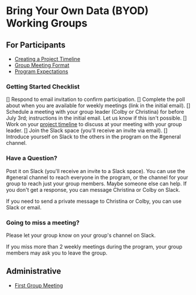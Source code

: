 # Bring Your Own Data (BYOD) Working Groups

## For Participants

* [Creating a Project Timeline](timeline.md)
* [Group Meeting Format](meeting_format.md)
* [Program Expectations](expectations.md)

### Getting Started Checklist

[] Respond to email invitation to confirm participation.
[] Complete the poll about when you are available for weekly meetings (link in the initial email).
[] Schedule a meeting with your group leader (Colby or Christina) for before July 3rd; instructions in the initial email.  Let us know if this isn't possible.
[] Work on your [project timeline](timeline.md) to discuss at your meeting with your group leader.
[] Join the Slack space (you'll receive an invite via email).
[] Introduce yourself on Slack to the others in the program on the #general channel.


### Have a Question?

Post it on Slack (you'll receive an invite to a Slack space).  You can use the #general channel to reach everyone in the program, or the channel for your group to reach just your group members.  Maybe someone else can help.  If you don't get a response, you can message Christina or Colby on Slack.

If you need to send a private message to Christina or Colby, you can use Slack or email.


### Going to miss a meeting?

Please let your group know on your group's channel on Slack.  

If you miss more than 2 weekly meetings during the program, your group members may ask you to leave the group.



## Administrative

* [First Group Meeting](first_group_meeting.md)

